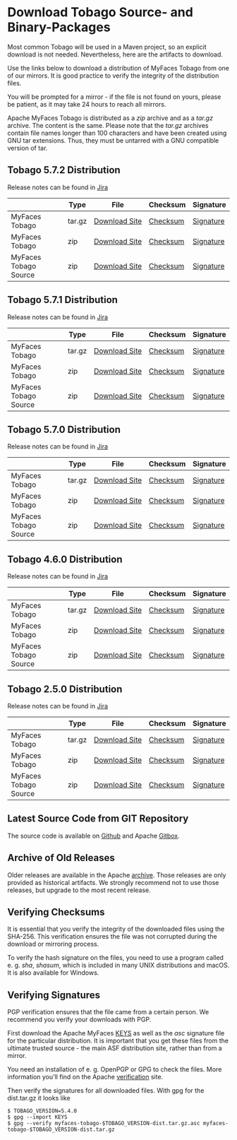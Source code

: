 # Download Tobago Source- and Binary-Packages

Most common Tobago will be used in a Maven project, so an explicit download is not needed.
Nevertheless, here are the artifacts to download.

Use the links below to download a distribution of MyFaces Tobago from
one of our mirrors. It is good practice to verify the integrity of the
distribution files.

You will be prompted for a mirror - if the file is not found on yours, please be patient, as it may take 24
hours to reach all mirrors.

Apache MyFaces Tobago is distributed as a *zip* archive and
as a *tar.gz* archive. The content is the same. Please note
that the *tar.gz* archives contain file names longer than 100 characters and have been
created using GNU tar extensions. Thus, they must be untarred with a GNU compatible
version of tar.

## Tobago 5.7.2 Distribution

Release notes can be found in
[Jira](https://issues.apache.org/jira/secure/ReleaseNote.jspa?projectId=12310273&version=12353344)

|   | Type | File                                                                                                          | Checksum                                                                                               | Signature                                                                                            |
|---|---|---------------------------------------------------------------------------------------------------------------|--------------------------------------------------------------------------------------------------------|------------------------------------------------------------------------------------------------------|
| MyFaces Tobago | tar.gz     | [Download Site](https://www.apache.org/dyn/closer.lua/myfaces/binaries/myfaces-tobago-5.7.2-dist.tar.gz)      | [Checksum](https://downloads.apache.org/myfaces/binaries/myfaces-tobago-5.7.2-dist.tar.gz.sha256)      | [Signature](https://downloads.apache.org/myfaces/binaries/myfaces-tobago-5.7.2-dist.tar.gz.asc)      |
| MyFaces Tobago | zip        | [Download Site](https://www.apache.org/dyn/closer.lua/myfaces/binaries/myfaces-tobago-5.7.2-dist.zip)         | [Checksum](https://downloads.apache.org/myfaces/binaries/myfaces-tobago-5.7.2-dist.zip.sha256)         | [Signature](https://downloads.apache.org/myfaces/binaries/myfaces-tobago-5.7.2-dist.zip.asc)         |
| MyFaces Tobago Source | zip | [Download Site](https://www.apache.org/dyn/closer.lua/myfaces/source/myfaces-tobago-5.7.2-source-release.zip) | [Checksum](https://downloads.apache.org/myfaces/source/myfaces-tobago-5.7.2-source-release.zip.sha256) | [Signature](https://downloads.apache.org/myfaces/source/myfaces-tobago-5.7.2-source-release.zip.asc) |

## Tobago 5.7.1 Distribution

Release notes can be found in
[Jira](https://issues.apache.org/jira/secure/ReleaseNote.jspa?projectId=12310273&version=12353286)

|   | Type | File                                                                                                          | Checksum                                                                                               | Signature                                                                                            |
|---|---|---------------------------------------------------------------------------------------------------------------|--------------------------------------------------------------------------------------------------------|------------------------------------------------------------------------------------------------------|
| MyFaces Tobago | tar.gz     | [Download Site](https://www.apache.org/dyn/closer.lua/myfaces/binaries/myfaces-tobago-5.7.1-dist.tar.gz)      | [Checksum](https://downloads.apache.org/myfaces/binaries/myfaces-tobago-5.7.1-dist.tar.gz.sha256)      | [Signature](https://downloads.apache.org/myfaces/binaries/myfaces-tobago-5.7.1-dist.tar.gz.asc)      |
| MyFaces Tobago | zip        | [Download Site](https://www.apache.org/dyn/closer.lua/myfaces/binaries/myfaces-tobago-5.7.1-dist.zip)         | [Checksum](https://downloads.apache.org/myfaces/binaries/myfaces-tobago-5.7.1-dist.zip.sha256)         | [Signature](https://downloads.apache.org/myfaces/binaries/myfaces-tobago-5.7.1-dist.zip.asc)         |
| MyFaces Tobago Source | zip | [Download Site](https://www.apache.org/dyn/closer.lua/myfaces/source/myfaces-tobago-5.7.1-source-release.zip) | [Checksum](https://downloads.apache.org/myfaces/source/myfaces-tobago-5.7.1-source-release.zip.sha256) | [Signature](https://downloads.apache.org/myfaces/source/myfaces-tobago-5.7.1-source-release.zip.asc) |

## Tobago 5.7.0 Distribution

Release notes can be found in
[Jira](https://issues.apache.org/jira/secure/ReleaseNote.jspa?projectId=12310273&version=12352928)

|   | Type | File                                                                                                          | Checksum                                                                                               | Signature                                                                                            |
|---|---|---------------------------------------------------------------------------------------------------------------|--------------------------------------------------------------------------------------------------------|------------------------------------------------------------------------------------------------------|
| MyFaces Tobago | tar.gz     | [Download Site](https://www.apache.org/dyn/closer.lua/myfaces/binaries/myfaces-tobago-5.7.0-dist.tar.gz)      | [Checksum](https://downloads.apache.org/myfaces/binaries/myfaces-tobago-5.7.0-dist.tar.gz.sha256)      | [Signature](https://downloads.apache.org/myfaces/binaries/myfaces-tobago-5.7.0-dist.tar.gz.asc)      |
| MyFaces Tobago | zip        | [Download Site](https://www.apache.org/dyn/closer.lua/myfaces/binaries/myfaces-tobago-5.7.0-dist.zip)         | [Checksum](https://downloads.apache.org/myfaces/binaries/myfaces-tobago-5.7.0-dist.zip.sha256)         | [Signature](https://downloads.apache.org/myfaces/binaries/myfaces-tobago-5.7.0-dist.zip.asc)         |
| MyFaces Tobago Source | zip | [Download Site](https://www.apache.org/dyn/closer.lua/myfaces/source/myfaces-tobago-5.7.0-source-release.zip) | [Checksum](https://downloads.apache.org/myfaces/source/myfaces-tobago-5.7.0-source-release.zip.sha256) | [Signature](https://downloads.apache.org/myfaces/source/myfaces-tobago-5.7.0-source-release.zip.asc) |

## Tobago 4.6.0 Distribution

Release notes can be found in
[Jira](https://issues.apache.org/jira/secure/ReleaseNote.jspa?projectId=12310273&version=12352084)

|   | Type | File | Checksum | Signature |
|---|---|---|---|---|
| MyFaces Tobago | tar.gz     | [Download Site](https://www.apache.org/dyn/closer.lua/myfaces/binaries/myfaces-tobago-4.6.0-dist.tar.gz)      | [Checksum](https://downloads.apache.org/myfaces/binaries/myfaces-tobago-4.6.0-dist.tar.gz.sha256)      | [Signature](https://downloads.apache.org/myfaces/binaries/myfaces-tobago-4.6.0-dist.tar.gz.asc) |
| MyFaces Tobago | zip        | [Download Site](https://www.apache.org/dyn/closer.lua/myfaces/binaries/myfaces-tobago-4.6.0-dist.zip)         | [Checksum](https://downloads.apache.org/myfaces/binaries/myfaces-tobago-4.6.0-dist.zip.sha256)         | [Signature](https://downloads.apache.org/myfaces/binaries/myfaces-tobago-4.6.0-dist.zip.asc) |
| MyFaces Tobago Source | zip | [Download Site](https://www.apache.org/dyn/closer.lua/myfaces/source/myfaces-tobago-4.6.0-source-release.zip) | [Checksum](https://downloads.apache.org/myfaces/source/myfaces-tobago-4.6.0-source-release.zip.sha256) | [Signature](https://downloads.apache.org/myfaces/source/myfaces-tobago-4.6.0-source-release.zip.asc) |

## Tobago 2.5.0 Distribution

Release notes can be found in
[Jira](https://issues.apache.org/jira/secure/ReleaseNote.jspa?projectId=12310273&version=12349661)

|   | Type | File | Checksum | Signature |
|---|---|---|---|---|
| MyFaces Tobago | tar.gz     | [Download Site](https://www.apache.org/dyn/closer.lua/myfaces/binaries/myfaces-tobago-2.5.0-dist.tar.gz)      | [Checksum](https://downloads.apache.org/myfaces/binaries/myfaces-tobago-2.5.0-dist.tar.gz.sha256)      | [Signature](https://downloads.apache.org/myfaces/binaries/myfaces-tobago-2.5.0-dist.tar.gz.asc) |
| MyFaces Tobago | zip        | [Download Site](https://www.apache.org/dyn/closer.lua/myfaces/binaries/myfaces-tobago-2.5.0-dist.zip)         | [Checksum](https://downloads.apache.org/myfaces/binaries/myfaces-tobago-2.5.0-dist.zip.sha256)         | [Signature](https://downloads.apache.org/myfaces/binaries/myfaces-tobago-2.5.0-dist.zip.asc) |
| MyFaces Tobago Source | zip | [Download Site](https://www.apache.org/dyn/closer.lua/myfaces/source/myfaces-tobago-2.5.0-source-release.zip) | [Checksum](https://downloads.apache.org/myfaces/source/myfaces-tobago-2.5.0-source-release.zip.sha256) | [Signature](https://downloads.apache.org/myfaces/source/myfaces-tobago-2.5.0-source-release.zip.asc) |

## Latest Source Code from GIT Repository

The source code is available on
[Github](https://github.com/apache/myfaces-tobago) and Apache
[Gitbox](https://gitbox.apache.org/repos/asf?p=myfaces-tobago.git).

## Archive of Old Releases

Older releases are available in the Apache
[archive](https://archive.apache.org/dist/myfaces/).
Those releases are only provided as historical artifacts. We strongly
recommend not to use those releases, but upgrade to the most recent release.

## Verifying Checksums

It is essential that you verify the integrity of the downloaded
files using the SHA-256.
This verification ensures the
file was not corrupted during the download or mirroring process.

To verify the hash signature on the files, you need to use a program
called e. g. *sha*, *shasum*, which is
included in many UNIX distributions and macOS.
It is also available for Windows.

## Verifying Signatures

PGP verification ensures that the file came from a certain person.
We recommend you verify your downloads with PGP.

First download the Apache MyFaces
[KEYS](https://www.apache.org/dist/myfaces/KEYS)
as well as the *asc* signature file
for the particular distribution. It is important that you get these files from the ultimate
trusted source - the main ASF distribution site, rather than from a mirror.

You need an installation of e. g. OpenPGP or GPG to check the files. More information you'll find on the
Apache [verification](https://www.apache.org/info/verification.html#CheckingSignatures)
site.

Then verify the signatures for all downloaded files. With gpg for the dist.tar.gz it looks like

```
$ TOBAGO_VERSION=5.4.0
$ gpg --import KEYS
$ gpg --verify myfaces-tobago-$TOBAGO_VERSION-dist.tar.gz.asc myfaces-tobago-$TOBAGO_VERSION-dist.tar.gz
```
